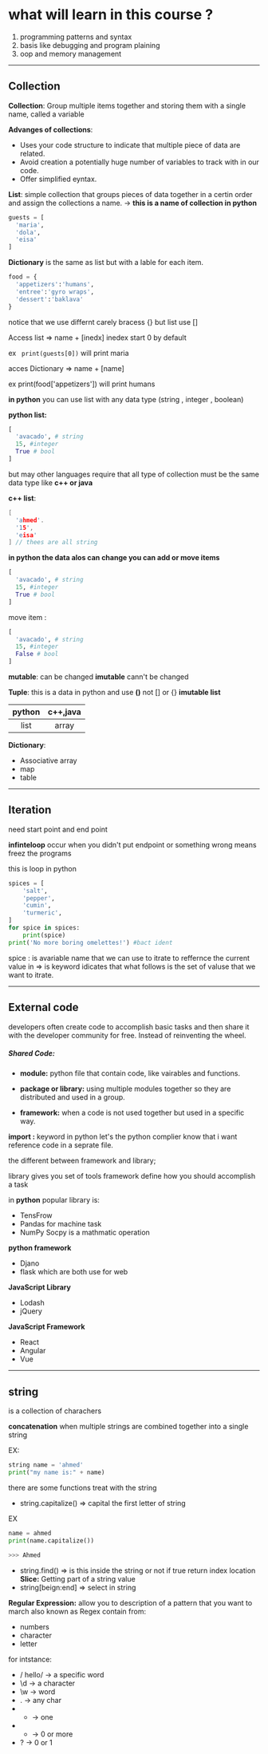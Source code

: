 # what will learn in this course ?
  1. programming patterns and syntax 
  2. basis like debugging and program plaining
  3. oop and memory management

   ---
   ## Collection
**Collection**: Group multiple items together and storing them with a single name, called a variable

**Advanges of collections**:
* Uses your code structure to indicate that multiple piece of data are related.
* Avoid creation a potentially huge number of variables to track with in our code.
* Offer simplified eyntax.
  
**List**: simple collection that groups pieces of data together in a certin order and assign the collections a name. -> **this is a name of collection in python**

```py
guests = [
  'maria',
  'dola',
  'eisa'
]
```

**Dictionary** is the same as list but with a lable for each item.

```py
food = {
  'appetizers':'humans',
  'entree':'gyro wraps',
  'dessert':'baklava'
}
```
notice that we use differnt carely bracess {} but list use []


Access list  => name + [inedx]   inedex start 0 by default  

ex
` print(guests[0])` will print maria

acces Dictionary => name + [name]

ex
print(food['appetizers']) will print humans

**in python** you can use list with any data type (string , integer , boolean)

**python list:**
```py
[
  'avacado', # string
  15, #integer
  True # bool
]
```
but may other languages require that all type of collection must be the same data type like **c++ or java**

**c++ list**:
```c++
[
  'ahmed'.
  '15',
  'eisa'
] // thees are all string
```
**in python the data alos can change you can add or move items**

```py
[
  'avacado', # string
  15, #integer
  True # bool
]
```` 
move item :
```py
[
  'avacado', # string
  15, #integer
  False # bool
]
```` 

**mutable**: can be changed
**imutable** cann't be changed

**Tuple**: this is a data in python and use **()** not [] or {}    **imutable list**

| python | c++,java |
| :----: | :------: |
|  list  |  array   |


**Dictionary**:
* Associative array
* map
* table
---


## Iteration
need start point and end point

**infinteloop** occur when you didn't put endpoint or something wrong means freez the programs

this is loop in python
```py
spices = [
    'salt',
    'pepper',
    'cumin',
    'turmeric',
]
for spice in spices:
    print(spice)
print('No more boring omelettes!') #bact ident 
```
spice : is avariable name that we can use to itrate to reffernce the current value
in => is keyword idicates that what follows is the set of valuse that we want to itrate.

---
## External code

 developers often create code to accomplish basic tasks and then share it with the developer community for free. Instead of reinventing the wheel.

 ##### Shared Code:

 * **module:** python file that contain code, like vairables and functions.

* **package or library:** using multiple modules together so they are distributed and used in a group.
* **framework:** when a code is not used together but used in a specific way.

**import :** keyword in python let's the python complier know that i want reference code in a seprate file.

the different between framework and library;

library gives you set of tools 
framework define how you should accomplish a task

in **python** popular library is:
* TensFrow
* Pandas for machine task
* NumPy Socpy is a mathmatic operation

**python framework**
* Djano
* flask
which are both use for web

**JavaScript Library**
* Lodash
* jQuery

**JavaScript Framework**
* React 
* Angular
* Vue
---
## string
is a collection of charachers

**concatenation** when multiple strings are combined together
into a single string

EX:
```py
string name = 'ahmed'
print("my name is:" + name)
```
there are some functions treat with the string

* string.capitalize() => capital the first letter of string

EX
```py
name = ahmed
print(name.capitalize())

>>> Ahmed
```
* string.find() => is this inside the string or not if true return index location
  **Slice:** Getting part of a string value
* string[beign:end] => select in string

**Regular Expression:** allow you to description of a pattern that you want to march also known as Regex contain from:
* numbers
* character
* letter
  
for intstance:
- / hello/ -> a specific word 
- \d -> a character
- \w -> word
- . -> any char
- + -> one
- * -> 0 or more
- ? -> 0 or 1
